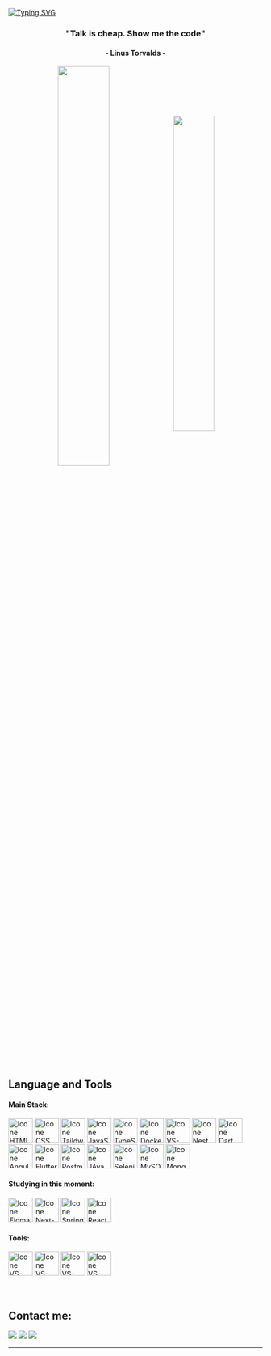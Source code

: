 
[![Typing SVG](https://readme-typing-svg.herokuapp.com?color=199549&size=35&center=true&vCenter=true&width=1000&lines=Welcome+to+my+GitHub+profile!;My+name+is+Jose+Daniel+Fabra;I'm+Automation+specialist+And+Full-Stack+Developer)](https://git.io/typing-svg)



<h3 align="center">"Talk is cheap. Show me the code"</h3>
<h4 align="center">- Linus Torvalds -</h4>



<div align="center" style="margin-bottom:200px">
 <img width=45% align="center" src="https://github-readme-stats.vercel.app/api?username=JoseDFabra&show_icons=true&theme=dark&include_all_commits=true" />
 <img width=40% align="center" src="https://github-readme-stats.vercel.app/api/top-langs/?username=JoseDFabra&layout=compact&theme=dark&hide=python" />
</div>

<br>

## Language and Tools

#### Main Stack:

<div > 
  <img height="48px" width="48px" alt="Icone HTML" src="https://skillicons.dev/icons?i=html" title="Html"/>
  <img height="48px" width="48px" alt="Icone CSS" src="https://skillicons.dev/icons?i=css" title="Css"/>
  <img height="48px" width="48px" alt="Icone Taildwind" src="https://skillicons.dev/icons?i=tailwind" title="Tailwind"/>
  <img height="48px" width="48px" alt="Icone JavaScript" src="https://skillicons.dev/icons?i=js" title="JavaScript"/>
  <img height="48px" width="48px" alt="Icone TypeScript" src="https://skillicons.dev/icons?i=ts" title="TypeScript"/>
  <img height="48px" width="48px" alt="Icone Docker" src="https://skillicons.dev/icons?i=docker" title="Docker"/>
  <img height="48px" width="48px" alt="Icone VS-Code" src="https://skillicons.dev/icons?i=nodejs" title="NodeJS"/>
  <img height="48px" width="48px" alt="Icone Nest" src="https://skillicons.dev/icons?i=nest" title="NestJS"/>
  <img height="48px" width="48px" alt="Icone Dart" src="https://skillicons.dev/icons?i=dart" title="Dart"/>
  <img height="48px" width="48px" alt="Icone Angular" src="https://skillicons.dev/icons?i=angular" title="Angular"/>
  <img height="48px" width="48px" alt="Icone Flutter" src="https://skillicons.dev/icons?i=flutter" title="flutter"/>
  <img height="48px" width="48px" alt="Icone Postman" src="https://skillicons.dev/icons?i=postman" title="Postman"/>
  <img height="48px" width="48px" alt="Icone JAva" src="https://skillicons.dev/icons?i=java" title="Java"/>
  <img height="48px" width="48px" alt="Icone Selenium" src="https://skillicons.dev/icons?i=selenium" title="Selenium"/>
  <img height="48px" width="48px" alt="Icone MySQL" src="https://skillicons.dev/icons?i=mysql" title="mysql"/>
  <img height="48px" width="48px" alt="Icone MongoDB" src="https://skillicons.dev/icons?i=mongodb" title="MongoDB"/>
</div>


#### Studying in this moment:
<div>
  
  <img height="48px" width="48px" alt="Icone Figma" src="https://skillicons.dev/icons?i=figma" title="Figma"/>
  <img height="48px" width="48px" alt="Icone Next-JS" src="https://skillicons.dev/icons?i=nextjs" title="NextJS"/>
  <img height="48px" width="48px" alt="Icone Spring" src="https://skillicons.dev/icons?i=spring" title="Spring"/>
  <img height="48px" width="48px" alt="Icone React" src="https://skillicons.dev/icons?i=react" title="React"/>
</div>

#### Tools:

<div>
  <img height="48px" width="48px" alt="Icone VS-Code" src="https://skillicons.dev/icons?i=vscode" title="Visual Studio Code"/>
  <img height="48px" width="48px" alt="Icone VS-Code" src="https://skillicons.dev/icons?i=github" title="GitHub"/>
  <img height="48px" width="48px" alt="Icone VS-Code" src="https://skillicons.dev/icons?i=git" title="Git"/>
  <img height="48px" width="48px" alt="Icone VS-Code" src="https://skillicons.dev/icons?i=vite" title="Vite"/>

</div>

<br>


<br>

## Contact me:
<div>
<a href="https://www.instagram.com/josefabra_/" target="_blank"><img loading="lazy" src="https://img.shields.io/badge/-Instagram-%23E4405F?style=for-the-badge&logo=instagram&logoColor=white" target="_blank"></a>
<a href = "mailto: j.fabra25@gmail.com"><img loading="lazy" src="https://img.shields.io/badge/Gmail-D14836?style=for-the-badge&logo=gmail&logoColor=white" target="_blank"></a>
<a href="https://www.linkedin.com/in/jose-fabra25/" target="_blank"><img loading="lazy" src="https://img.shields.io/badge/-LinkedIn-%230077B5?style=for-the-badge&logo=linkedin&logoColor=white" target="_blank"></a>   
</div>


------

